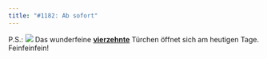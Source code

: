 ```yaml
---
title: "#1182: Ab sofort"
---
```


P.S.:
<a href="http://www.fonflatter.de/advent08"><img src="http://www.fonflatter.de/adv08/kaefer.jpg"></a>
Das wunderfeine <a href="http://www.fonflatter.de/advent08"><strong>vierzehnte</strong></a> Türchen öffnet sich am heutigen Tage. Feinfeinfein!
